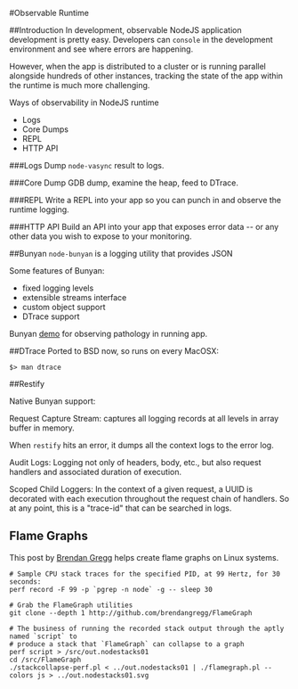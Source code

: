 #Observable Runtime

##Introduction
In development, observable NodeJS application development is pretty easy. Developers can `console` in the development environment and see where errors are happening.

However, when the app is distributed to a cluster or is running parallel alongside hundreds of other instances, tracking the state of the app within the runtime is much more challenging.

Ways of observability in NodeJS runtime

* Logs
* Core Dumps
* REPL
* HTTP API

###Logs
Dump `node-vasync` result to logs.

###Core Dump
GDB dump, examine the heap, feed to DTrace.

###REPL
Write a REPL into your app so you can punch in and observe the runtime logging.

###HTTP API
Build an API into your app that exposes error data -- or any other data you wish to expose to your monitoring.

##Bunyan
`node-bunyan` is a logging utility that provides JSON

Some features of Bunyan:

* fixed logging levels
* extensible streams interface
* custom object support
* DTrace support

Bunyan [demo](https://youtu.be/kKj00HzElbk?t=1028) for observing pathology in running app.

##DTrace
Ported to BSD now, so runs on every MacOSX:

````
$> man dtrace
````

##Restify

Native Bunyan support:

Request Capture Stream: captures all logging records at all levels in array buffer in memory.

When `restify` hits an error, it dumps all the context logs to the error log.

Audit Logs: Logging not only of headers, body, etc., but also request handlers and associated duration of execution.

Scoped Child Loggers: In the context of a given request, a UUID is decorated with each execution throughout the request chain of handlers. So at any point, this is a "trace-id" that can be searched in logs.

## Flame Graphs

This post by [Brendan Gregg](http://www.brendangregg.com/blog/2014-09-17/node-flame-graphs-on-linux.html) helps create flame graphs on Linux systems.


````
# Sample CPU stack traces for the specified PID, at 99 Hertz, for 30 seconds:
perf record -F 99 -p `pgrep -n node` -g -- sleep 30

# Grab the FlameGraph utilities
git clone --depth 1 http://github.com/brendangregg/FlameGraph

# The business of running the recorded stack output through the aptly named `script` to
# produce a stack that `FlameGraph` can collapse to a graph
perf script > /src/out.nodestacks01
cd /src/FlameGraph
./stackcollapse-perf.pl < ../out.nodestacks01 | ./flamegraph.pl --colors js > ../out.nodestacks01.svg
````
